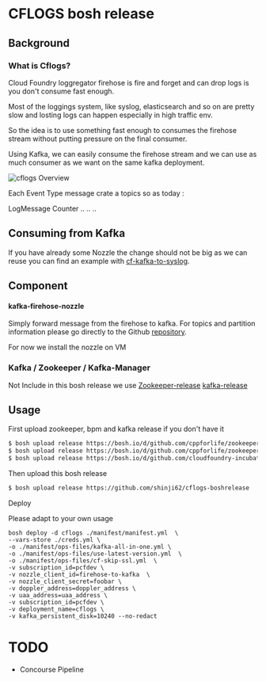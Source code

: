CFLOGS bosh release
=======================

Background
----------

### What is Cflogs?

Cloud Foundry loggregator firehose is fire and forget and can drop logs is you don't consume fast enough.

Most of the loggings system, like syslog, elasticsearch and so on are pretty slow and losting logs can happen especially in high traffic env.


So the idea is to use something fast enough to consumes the firehose stream without putting pressure on the final consumer.


Using Kafka, we can easily consume the firehose stream and we can use as much consumer as we want on the same kafka deployment.


![cflogs Overview](./docs/Kafka-Nozzle.png)


Each Event Type message crate a topics so as today :

LogMessage
Counter
..
..
..



Consuming from Kafka
--------------------

If you have already some Nozzle the change should not be big as we can reuse you can find an example with [cf-kafka-to-syslog](https://github.com/shinji62/cf-kafka-to-syslog).






Component
---------

#### kafka-firehose-nozzle
Simply forward message from the firehose to kafka.
For topics and partition information please go directly to the Github  [repository](https://github.com/rakutentech/kafka-firehose-nozzle).

For now we install the nozzle on VM



### Kafka / Zookeeper / Kafka-Manager

Not Include in this bosh release we use [Zookeeper-release](https://bosh.io/d/github.com/cppforlife/zookeeper-release)
[kafka-release](https://bosh.io/d/github.com/cppforlife/zookeeper-release)

Usage
-----

First upload zookeeper, bpm and kafka release if you don't have it

```bash
$ bosh upload release https://bosh.io/d/github.com/cppforlife/zookeeper-release
$ bosh upload release https://bosh.io/d/github.com/cppforlife/zookeeper-release
$ bosh upload release https://bosh.io/d/github.com/cloudfoundry-incubator/bpm-release
```

Then upload this bosh release

```bash
$ bosh upload release https://github.com/shinji62/cflogs-boshrelease
```

Deploy

Please adapt to your own usage
```
bosh deploy -d cflogs ./manifest/manifest.yml  \
--vars-store ./creds.yml \
-o ./manifest/ops-files/kafka-all-in-one.yml \
-o ./manifest/ops-files/use-latest-version.yml  \
-o ./manifest/ops-files/cf-skip-ssl.yml  \
-v subscription_id=pcfdev \
-v nozzle_client_id=firehose-to-kafka  \
-v nozzle_client_secret=foobar \
-v doppler_address=doppler_address \
-v uaa_address=uaa_address \
-v subscription_id=pcfdev \
-v deployment_name=cflogs \
-v kafka_persistent_disk=10240 --no-redact

```



TODO
====
* Concourse Pipeline
